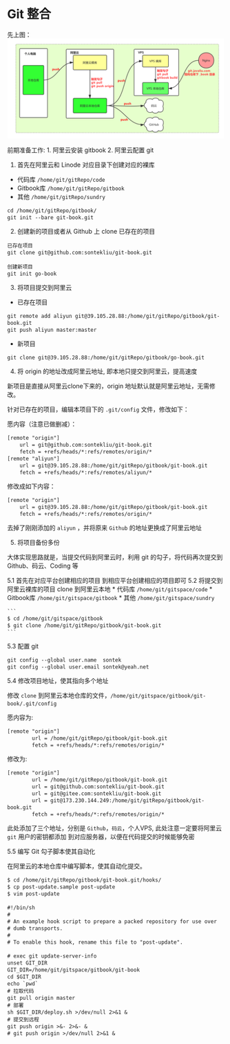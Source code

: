 # Git 整合

先上图：
![Git Environment](./images/git_environment.png)

前期准备工作:
    1. 阿里云安装 gitbook
    2. 阿里云配置 git

1. 首先在阿里云和 Linode 对应目录下创建对应的裸库

* 代码库  `/home/git/gitRepo/code`
* Gitbook库 `/home/git/gitRepo/gitbook`
* 其他    `/home/git/gitRepo/sundry`

```
cd /home/git/gitRepo/gitbook/
git init --bare git-book.git
```

2. 创建新的项目或者从 Github 上 clone 已存在的项目

```
已存在项目
git clone git@github.com:sontekliu/git-book.git

创建新项目
git init go-book
```

3. 将项目提交到阿里云

* 已存在项目

```
git remote add aliyun git@39.105.28.88:/home/git/gitRepo/gitbook/git-book.git
git push aliyun master:master
```

* 新项目
```
git clone git@39.105.28.88:/home/git/gitRepo/gitbook/go-book.git
```

4. 将 origin 的地址改成阿里云地址, 即本地只提交到阿里云，提高速度

新项目是直接从阿里云clone下来的，origin 地址默认就是阿里云地址，无需修改。

针对已存在的项目，编辑本项目下的 `.git/config` 文件，修改如下：

愿内容（注意已做删减）：
```
[remote "origin"]
	url = git@github.com:sontekliu/git-book.git
	fetch = +refs/heads/*:refs/remotes/origin/*
[remote "aliyun"]
	url = git@39.105.28.88:/home/git/gitRepo/gitbook/git-book.git
	fetch = +refs/heads/*:refs/remotes/aliyun/*
```
修改成如下内容：

```
[remote "origin"]
	url = git@39.105.28.88:/home/git/gitRepo/gitbook/git-book.git
	fetch = +refs/heads/*:refs/remotes/origin/*
```
去掉了刚刚添加的 `aliyun` ，并将原来 `Github` 的地址更换成了阿里云地址

5. 将项目备份多份

大体实现思路就是，当提交代码到阿里云时，利用 git 的勾子，将代码再次提交到 Github、码云、Coding 等

5.1 首先在对应平台创建相应的项目
    到相应平台创建相应的项目即可
5.2 将提交到阿里云裸库的项目 clone 到阿里云本地
    * 代码库  `/home/git/gitspace/code`
    * Gitbook库 `/home/git/gitspace/gitbook`
    * 其他    `/home/git/gitspace/sundry`

    ```
    $ cd /home/git/gitspace/gitbook
    $ git clone /home/git/gitRepo/gitbook/git-book.git
    ```
5.3 配置 git 
```
git config --global user.name  sontek
git config --global user.email sontek@yeah.net
```

5.4 修改项目地址，使其指向多个地址

修改 `clone` 到阿里云本地仓库的文件，`/home/git/gitspace/gitbook/git-book/.git/config`

愿内容为:

```
[remote "origin"]
        url = /home/git/gitRepo/gitbook/git-book.git
        fetch = +refs/heads/*:refs/remotes/origin/*
```
修改为:

```
[remote "origin"]
        url = /home/git/gitRepo/gitbook/git-book.git
        url = git@github.com:sontekliu/git-book.git 
        url = git@gitee.com:sontekliu/git-book.git
        url = git@173.230.144.249:/home/git/gitRepo/gitbook/git-book.git
        fetch = +refs/heads/*:refs/remotes/origin/*
```
此处添加了三个地址，分别是 `Github`，`码云`，个人VPS, 此处注意一定要将阿里云 `git` 用户的密钥都添加
到对应服务器，以便在代码提交的时候能够免密

5.5 编写 Git 勾子脚本使其自动化

在阿里云的本地仓库中编写脚本，使其自动化提交。

```
$ cd /home/git/gitRepo/gitbook/git-book.git/hooks/
$ cp post-update.sample post-update
$ vim post-update

#!/bin/sh
#
# An example hook script to prepare a packed repository for use over
# dumb transports.
#
# To enable this hook, rename this file to "post-update".

# exec git update-server-info
unset GIT_DIR
GIT_DIR=/home/git/gitspace/gitbook/git-book
cd $GIT_DIR
echo `pwd`
# 拉取代码
git pull origin master 
# 部署
sh $GIT_DIR/deploy.sh >/dev/null 2>&1 &
# 提交到远程
git push origin >&- 2>&- &
# git push origin >/dev/null 2>&1 &
```
